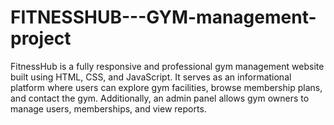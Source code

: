 # FITNESSHUB---GYM-management-project
FitnessHub is a fully responsive and professional gym management website built using HTML, CSS, and JavaScript. It serves as an informational platform where users can explore gym facilities, browse membership plans, and contact the gym. Additionally, an admin panel allows gym owners to manage users, memberships, and view reports.
